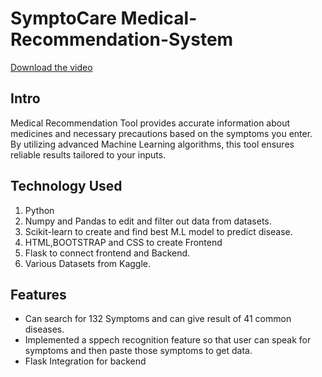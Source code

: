 ﻿# SymptoCare Medical-Recommendation-System
 [Download the video](./path/to/SymptoCare%20-%20Google%20Chrome%202024-07-16%2012-18-00.mp4)

 

 ## Intro
 <p>Medical Recommendation Tool provides accurate information about medicines and necessary precautions based on the symptoms you enter. By utilizing advanced Machine Learning algorithms, this tool ensures reliable results tailored to your inputs.</p>

 ## Technology Used
 1. Python
 2. Numpy and Pandas to edit and filter out data from datasets.
 3. Scikit-learn to create and find best M.L model to predict disease.
 4. HTML,BOOTSTRAP and CSS to create Frontend
 5. Flask to connect frontend and Backend.
 6. Various Datasets from Kaggle.

## Features
<ul>
  <li>Can search for 132 Symptoms and can give result of 41 common diseases.</li>
  <li>Implemented a sppech recognition feature so that user can speak for symptoms and then paste those symptoms to get data.</li>
  <li>Flask Integration for backend</li>
</ul>
